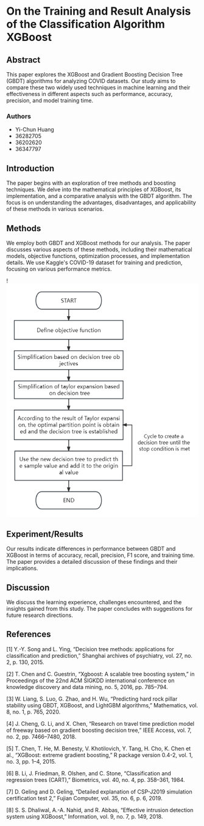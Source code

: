 # On the Training and Result Analysis of the Classification Algorithm XGBoost

## Abstract
This paper explores the XGBoost and Gradient Boosting Decision Tree (GBDT) algorithms for analyzing COVID datasets. Our study aims to compare these two widely used techniques in machine learning and their effectiveness in different aspects such as performance, accuracy, precision, and model training time.

### Authors
- Yi-Chun Huang
- 36282705
- 36202620
- 36347797

## Introduction
The paper begins with an exploration of tree methods and boosting techniques. We delve into the mathematical principles of XGBoost, its implementation, and a comparative analysis with the GBDT algorithm. The focus is on understanding the advantages, disadvantages, and applicability of these methods in various scenarios.

## Methods
We employ both GBDT and XGBoost methods for our analysis. The paper discusses various aspects of these methods, including their mathematical models, objective functions, optimization processes, and implementation details. We use Kaggle's COVID-19 dataset for training and prediction, focusing on various performance metrics.

!![XGBoost Flowchart](images/flowchart.png)


## Experiment/Results
Our results indicate differences in performance between GBDT and XGBoost in terms of accuracy, recall, precision, F1 score, and training time. The paper provides a detailed discussion of these findings and their implications.

## Discussion
We discuss the learning experience, challenges encountered, and the insights gained from this study. The paper concludes with suggestions for future research directions.

## References
<a id="1">[1]</a> Y.-Y. Song and L. Ying, “Decision tree methods: applications for classification and prediction,” Shanghai archives of psychiatry, vol. 27, no. 2, p. 130, 2015.

<a id="1">[2]</a> T. Chen and C. Guestrin, “Xgboost: A scalable tree boosting system,” in Proceedings of the 22nd ACM SIGKDD international conference on knowledge discovery and data mining, no. 5, 2016, pp. 785–794.

<a id="1">[3]</a> W. Liang, S. Luo, G. Zhao, and H. Wu, “Predicting hard rock pillar stability using GBDT, XGBoost, and LightGBM algorithms,” Mathematics, vol. 8, no. 1, p. 765, 2020.

<a id="1">[4]</a> J. Cheng, G. Li, and X. Chen, “Research on travel time prediction model of freeway based on gradient boosting decision tree,” IEEE Access, vol. 7, no. 2, pp. 7466–7480, 2018.

<a id="1">[5]</a> T. Chen, T. He, M. Benesty, V. Khotilovich, Y. Tang, H. Cho, K. Chen et al., “XGBoost: extreme gradient boosting,” R package version 0.4-2, vol. 1, no. 3, pp. 1–4, 2015.

<a id="1">[6]</a> B. Li, J. Friedman, R. Olshen, and C. Stone, “Classification and regression trees (CART),” Biometrics, vol. 40, no. 4, pp. 358–361, 1984.

<a id="1">[7]</a> D. Geling and D. Geling, “Detailed explanation of CSP-J2019 simulation certification test 2,” Fujian Computer, vol. 35, no. 6, p. 6, 2019.

<a id="1">[8]</a> S. S. Dhaliwal, A.-A. Nahid, and R. Abbas, “Effective intrusion detection system using XGBoost,” Information, vol. 9, no. 7, p. 149, 2018.

